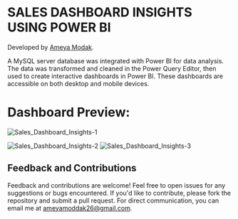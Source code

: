 # SALES DASHBOARD INSIGHTS USING POWER BI

Developed by [Ameya Modak](https://www.linkedin.com/in/ameya-modak/).

A MySQL server database was integrated with Power BI for data analysis. The data was transformed and cleaned in the Power Query Editor, then used to create interactive dashboards in Power BI. These dashboards are accessible on both desktop and mobile devices.

# Dashboard Preview:
![Sales_Dashboard_Insights-1](https://github.com/ameya182003/Sales_DashBoard_Insights_using_PowerBI/assets/115361241/46c8e55d-a25c-4ef9-a086-1e8a885b89c6)

![Sales_Dashboard_Insights-2](https://github.com/ameya182003/Sales_DashBoard_Insights_using_PowerBI/assets/115361241/0ec4b6c9-75a6-4422-b052-ef97ca06d463)
![Sales_Dashboard_Insights-3](https://github.com/ameya182003/Sales_DashBoard_Insights_using_PowerBI/assets/115361241/a8b7893d-2f8f-4139-b57d-8322c825eeb4)

## Feedback and Contributions

Feedback and contributions are welcome! Feel free to open issues for any suggestions or bugs encountered. If you'd like to contribute, please fork the repository and submit a pull request. For direct communication, you can email me at [ameyamoddak26@gmail.com](mailto:ameyamoddak26@gmail.com).
